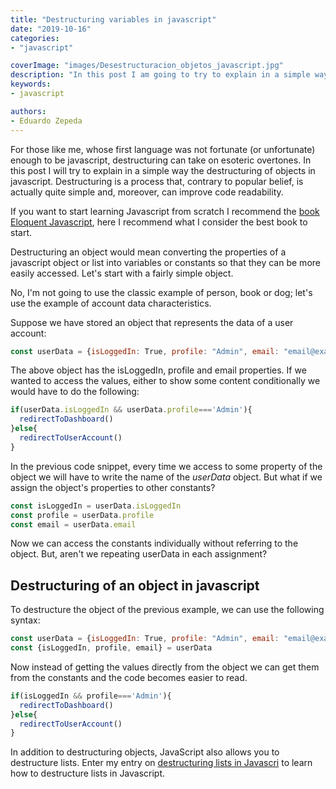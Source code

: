 ```yaml
---
title: "Destructuring variables in javascript"
date: "2019-10-16"
categories:
- "javascript"

coverImage: "images/Desestructuracion_objetos_javascript.jpg"
description: "In this post I am going to try to explain in a simple way the destructuring of objects in javascript. Destructuring is a process that, despite what is believed, is actually quite simple and can improve code readability quite a bit."
keywords:
- javascript

authors:
- Eduardo Zepeda
---
```


For those like me, whose first language was not fortunate (or unfortunate) enough to be javascript, destructuring can take on esoteric overtones. In this post I will try to explain in a simple way the destructuring of objects in javascript. Destructuring is a process that, contrary to popular belief, is actually quite simple and, moreover, can improve code readability.

If you want to start learning Javascript from scratch I recommend the [book Eloquent Javascript](/the-best-book-for-learning-modern-javascript/), here I recommend what I consider the best book to start.

Destructuring an object would mean converting the properties of a javascript object or list into variables or constants so that they can be more easily accessed. Let's start with a fairly simple object.

No, I'm not going to use the classic example of person, book or dog; let's use the example of account data characteristics.

Suppose we have stored an object that represents the data of a user account:

```javascript
const userData = {isLoggedIn: True, profile: "Admin", email: "email@example.org"}
```

The above object has the isLoggedIn, profile and email properties. If we wanted to access the values, either to show some content conditionally we would have to do the following:

```javascript
if(userData.isLoggedIn && userData.profile==='Admin'){
  redirectToDashboard()
}else{
  redirectToUserAccount()
}
```

In the previous code snippet, every time we access to some property of the object we will have to write the name of the _userData_ object. But what if we assign the object's properties to other constants?

```javascript
const isLoggedIn = userData.isLoggedIn
const profile = userData.profile
const email = userData.email
```

Now we can access the constants individually without referring to the object. But, aren't we repeating userData in each assignment?

## Destructuring of an object in javascript

To destructure the object of the previous example, we can use the following syntax:

```javascript
const userData = {isLoggedIn: True, profile: "Admin", email: "email@example.org"}
const {isLoggedIn, profile, email} = userData
```

Now instead of getting the values directly from the object we can get them from the constants and the code becomes easier to read.

```javascript
if(isLoggedIn && profile==='Admin'){
  redirectToDashboard()
}else{
  redirectToUserAccount()
}
```

In addition to destructuring objects, JavaScript also allows you to destructure lists. Enter my entry on [destructuring lists in Javascri](/destructing-lists-in-javascript/) to learn how to destructure lists in Javascript.
